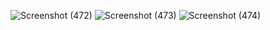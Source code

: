 ![Screenshot (472)](https://user-images.githubusercontent.com/89893117/160996840-d3e9fca1-71db-48da-ad26-f5c89b32faf0.png)
![Screenshot (473)](https://user-images.githubusercontent.com/89893117/160996849-d1a51db8-f448-4caa-96f2-402ece5d5e7e.png)
![Screenshot (474)](https://user-images.githubusercontent.com/89893117/160996850-33d1fb50-cb36-47df-a95e-582e01fa0b13.png)

